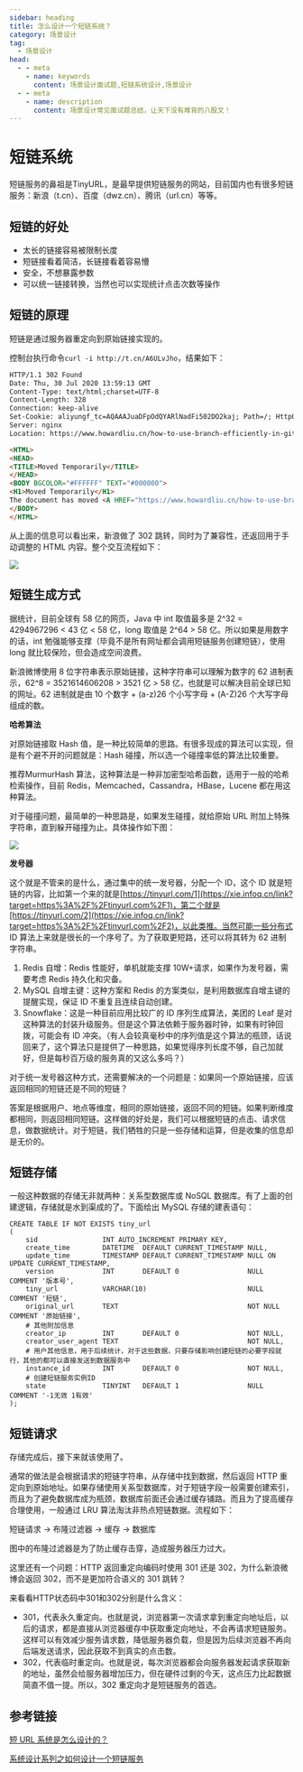 ```yaml
---
sidebar: heading
title: 怎么设计一个短链系统？
category: 场景设计
tag:
  - 场景设计
head:
  - - meta
    - name: keywords
      content: 场景设计面试题,短链系统设计,场景设计
  - - meta
    - name: description
      content: 场景设计常见面试题总结，让天下没有难背的八股文！
---
```


# 短链系统

短链服务的鼻祖是TinyURL，是最早提供短链服务的网站，目前国内也有很多短链服务：新浪（t.cn）、百度（dwz.cn）、腾讯（url.cn）等等。

## 短链的好处

- 太长的链接容易被限制长度
- 短链接看着简洁，长链接看着容易懵
- 安全，不想暴露参数
- 可以统一链接转换，当然也可以实现统计点击次数等操作

## 短链的原理

短链是通过服务器重定向到原始链接实现的。

控制台执行命令`curl -i http://t.cn/A6ULvJho`，结果如下：

```html
HTTP/1.1 302 Found
Date: Thu, 30 Jul 2020 13:59:13 GMT
Content-Type: text/html;charset=UTF-8
Content-Length: 328
Connection: keep-alive
Set-Cookie: aliyungf_tc=AQAAAJuaDFpOdQYARlNadFi502DO2kaj; Path=/; HttpOnly
Server: nginx
Location: https://www.howardliu.cn/how-to-use-branch-efficiently-in-git/index.html??spm=5176.12825654.gzwmvexct.d118.e9392c4aP1UUdv&scm=20140722.2007.2.1989

<HTML>
<HEAD>
<TITLE>Moved Temporarily</TITLE>
</HEAD>
<BODY BGCOLOR="#FFFFFF" TEXT="#000000">
<H1>Moved Temporarily</H1>
The document has moved <A HREF="https://www.howardliu.cn/how-to-use-branch-efficiently-in-git/index.html??spm=5176.12825654.gzwmvexct.d118.e9392c4aP1UUdv&scm=20140722.2007.2.1989">here</A>.
</BODY>
</HTML>
```

从上面的信息可以看出来，新浪做了 302 跳转，同时为了兼容性，还返回用于手动调整的 HTML 内容。整个交互流程如下：

![](http://img.topjavaer.cn/img/20220522153248.png)

## 短链生成方式

据统计，目前全球有 58 亿的网页，Java 中 int 取值最多是 2^32 = 4294967296 < 43 亿 < 58 亿，long 取值是 2^64 > 58 亿。所以如果是用数字的话，int 勉强能够支撑（毕竟不是所有网址都会调用短链服务创建短链），使用 long 就比较保险，但会造成空间浪费。

新浪微博使用 8 位字符串表示原始链接，这种字符串可以理解为数字的 62 进制表示，62^8 = 3521614606208 > 3521 亿 > 58 亿，也就是可以解决目前全球已知的网址。62 进制就是由 10 个数字 + (a-z)26 个小写字母 + (A-Z)26 个大写字母组成的数。

**哈希算法**

对原始链接取 Hash 值，是一种比较简单的思路。有很多现成的算法可以实现，但是有个避不开的问题就是：Hash 碰撞，所以选一个碰撞率低的算法比较重要。

推荐MurmurHash 算法，这种算法是一种非加密型哈希函数，适用于一般的哈希检索操作，目前 Redis，Memcached，Cassandra，HBase，Lucene 都在用这种算法。

对于碰撞问题，最简单的一种思路是，如果发生碰撞，就给原始 URL 附加上特殊字符串，直到躲开碰撞为止。具体操作如下图：

![](http://img.topjavaer.cn/img/20220522154823.png)

**发号器**

这个就是不管来的是什么，通过集中的统一发号器，分配一个 ID，这个 ID 就是短链的内容，比如第一个来的就是[https://tinyurl.com/1](https://xie.infoq.cn/link?target=https%3A%2F%2Ftinyurl.com%2F1)，第二个就是[https://tinyurl.com/2](https://xie.infoq.cn/link?target=https%3A%2F%2Ftinyurl.com%2F2)，以此类推。当然可能一些分布式 ID 算法上来就是很长的一个序号了。为了获取更短路，还可以将其转为 62 进制字符串。

1. Redis 自增：Redis 性能好，单机就能支撑 10W+请求，如果作为发号器，需要考虑 Redis 持久化和灾备。
2. MySQL 自增主键：这种方案和 Redis 的方案类似，是利用数据库自增主键的提醒实现，保证 ID 不重复且连续自动创建。
3. Snowflake：这是一种目前应用比较广的 ID 序列生成算法，美团的 Leaf 是对这种算法的封装升级服务。但是这个算法依赖于服务器时钟，如果有时钟回拨，可能会有 ID 冲突。（有人会较真毫秒中的序列值是这个算法的瓶颈，话说回来了，这个算法只是提供了一种思路，如果觉得序列长度不够，自己加就好，但是每秒百万级的服务真的又这么多吗？）

对于统一发号器这种方式，还需要解决的一个问题是：如果同一个原始链接，应该返回相同的短链还是不同的短链？

答案是根据用户、地点等维度，相同的原始链接，返回不同的短链。如果判断维度都相同，则返回相同短链。这样做的好处是，我们可以根据短链的点击、请求信息，做数据统计。对于短链，我们牺牲的只是一些存储和运算，但是收集的信息却是无价的。

## 短链存储

一般这种数据的存储无非就两种：关系型数据库或 NoSQL 数据库。有了上面的创建逻辑，存储就是水到渠成的了。下面给出 MySQL 存储的建表语句：

```mysql
CREATE TABLE IF NOT EXISTS tiny_url
(
    sid                INT AUTO_INCREMENT PRIMARY KEY,
    create_time        DATETIME  DEFAULT CURRENT_TIMESTAMP NULL,
    update_time        TIMESTAMP DEFAULT CURRENT_TIMESTAMP NULL ON UPDATE CURRENT_TIMESTAMP,
    version            INT       DEFAULT 0                 NULL COMMENT '版本号',
    tiny_url           VARCHAR(10)                         NULL COMMENT '短链',
    original_url       TEXT                                NOT NULL COMMENT '原始链接',
    # 其他附加信息
    creator_ip         INT       DEFAULT 0                 NOT NULL,
    creator_user_agent TEXT                                NOT NULL,
    # 用户其他信息，用于后续统计，对于这些数据，只要存储影响创建短链的必要字段就行，其他的都可以直接发送到数据服务中
    instance_id        INT       DEFAULT 0                 NOT NULL,
    # 创建短链服务实例ID
    state              TINYINT   DEFAULT 1                 NULL COMMENT '-1无效 1有效'
);
```

## 短链请求

存储完成后，接下来就该使用了。

通常的做法是会根据请求的短链字符串，从存储中找到数据，然后返回 HTTP 重定向到原始地址。如果存储使用关系型数据库，对于短链字段一般需要创建索引，而且为了避免数据库成为瓶颈，数据库前面还会通过缓存铺路。而且为了提高缓存合理使用，一般通过 LRU 算法淘汰非热点短链数据。流程如下：

短链请求 -> 布隆过滤器 -> 缓存 -> 数据库

图中的布隆过滤器是为了防止缓存击穿，造成服务器压力过大。

这里还有一个问题：HTTP 返回重定向编码时使用 301 还是 302，为什么新浪微博会返回 302，而不是更加符合语义的 301 跳转？

来看看HTTP状态码中301和302分别是什么含义：

- 301，代表永久重定向。也就是说，浏览器第一次请求拿到重定向地址后，以后的请求，都是直接从浏览器缓存中获取重定向地址，不会再请求短链服务。这样可以有效减少服务请求数，降低服务器负载，但是因为后续浏览器不再向后端发送请求，因此获取不到真实的点击数。
- 302，代表临时重定向。也就是说，每次浏览器都会向服务器发起请求获取新的地址，虽然会给服务器增加压力，但在硬件过剩的今天，这点压力比起数据简直不值一提。所以，302 重定向才是短链服务的首选。

## 参考链接

[短 URL 系统是怎么设计的？](https://www.zhihu.com/question/29270034)

[系统设计系列之如何设计一个短链服务](https://xie.infoq.cn/article/483fcfbe3f942cb1fa9d9ce20)

